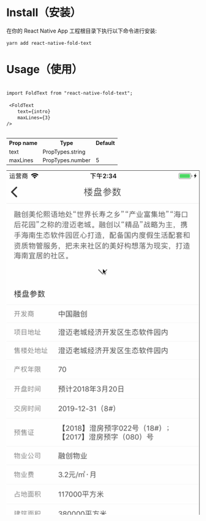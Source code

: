 # Install（安装）
在你的 React Native App 工程根目录下执行以下命令进行安装:

```
yarn add react-native-fold-text
```

# Usage（使用）
```

import FoldText from "react-native-fold-text";

 <FoldText
	text={intro}
	maxLines={3}
/>


```

<table>
    <tr>
        <th>Prop name</th>
        <th>Type</th>
        <th>Default</th>
    </tr>
    <tr>
        <td>text</td>
        <td>PropTypes.string</td>
        <td></td>
    </tr>
    <tr>
        <td>maxLines</td>
        <td>PropTypes.number</td>
        <td>5</td>
    </tr>
</table>

![图片](https://github.com/17362663079/react-native-fold-text/blob/master/demo.gif)
